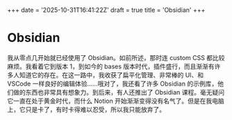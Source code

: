 +++
date = '2025-10-31T16:41:22Z'
draft = true
title = 'Obsidian'
+++

# Obsidian

我从零点几开始就已经使用了 Obsidian。如前所述，那时连 custom CSS 都比较麻烦。我看着它到版本 1，到如今的 bases 版本时代，插件盛行，而且渐渐有许多人知道它的存在。在这一路中，我收获了扁平化管理、非常棒的 UI、和 VSCode 一样良好的编辑体验……哦对了，我还看了许多 Obsidian 的示例库，他们做的东西也非常具有想象力。到后来，有人还推出了 Obsidian 课程。毫无疑问它一直在处于黄金时代，而什么 Notion 开始渐渐变得没有名气了。但是在我电脑上，它只是卡了，有时卡得难以忍受，所以我只能放弃了。